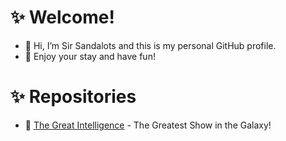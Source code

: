 # ✨ Welcome!
- 👋 Hi, I’m Sir Sandalots and this is my personal GitHub profile.
- 🍹 Enjoy your stay and have fun!

# ✨ Repositories
- 🧑‍ [The Great Intelligence](https://www.sandymacdonald.co.uk) - The Greatest Show in the Galaxy!

<!---
Sandalots/Sandalots is a ✨ special ✨ repository because its `README.md` (this file) appears on your GitHub profile.
You can click the Preview link to take a look at your changes.
--->
